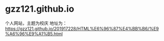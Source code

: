 # gzz121.github.io
个人网站，主题为校庆
地址为：https://gzz121.github.io/201917228/HTML%E6%96%87%E4%BB%B6/%E9%A6%96%E9%A1%B5.html
